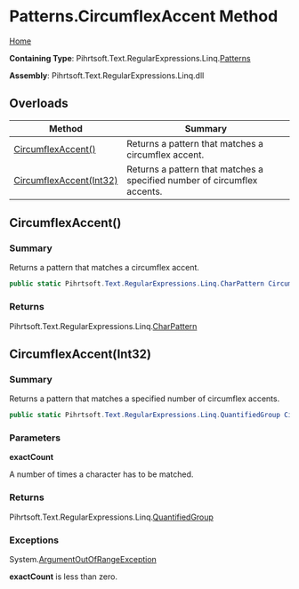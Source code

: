 # Patterns\.CircumflexAccent Method

[Home](../../../../../../README.md)

**Containing Type**: Pihrtsoft\.Text\.RegularExpressions\.Linq\.[Patterns](../README.md)

**Assembly**: Pihrtsoft\.Text\.RegularExpressions\.Linq\.dll

## Overloads

| Method | Summary |
| ------ | ------- |
| [CircumflexAccent()](#Pihrtsoft_Text_RegularExpressions_Linq_Patterns_CircumflexAccent) | Returns a pattern that matches a circumflex accent\. |
| [CircumflexAccent(Int32)](#Pihrtsoft_Text_RegularExpressions_Linq_Patterns_CircumflexAccent_System_Int32_) | Returns a pattern that matches a specified number of circumflex accents\. |

## CircumflexAccent\(\) <a name="Pihrtsoft_Text_RegularExpressions_Linq_Patterns_CircumflexAccent"></a>

### Summary

Returns a pattern that matches a circumflex accent\.

```csharp
public static Pihrtsoft.Text.RegularExpressions.Linq.CharPattern CircumflexAccent()
```

### Returns

Pihrtsoft\.Text\.RegularExpressions\.Linq\.[CharPattern](../../CharPattern/README.md)

## CircumflexAccent\(Int32\) <a name="Pihrtsoft_Text_RegularExpressions_Linq_Patterns_CircumflexAccent_System_Int32_"></a>

### Summary

Returns a pattern that matches a specified number of circumflex accents\.

```csharp
public static Pihrtsoft.Text.RegularExpressions.Linq.QuantifiedGroup CircumflexAccent(int exactCount)
```

### Parameters

**exactCount**

A number of times a character has to be matched\.

### Returns

Pihrtsoft\.Text\.RegularExpressions\.Linq\.[QuantifiedGroup](../../QuantifiedGroup/README.md)

### Exceptions

System\.[ArgumentOutOfRangeException](https://docs.microsoft.com/en-us/dotnet/api/system.argumentoutofrangeexception)

**exactCount** is less than zero\.

